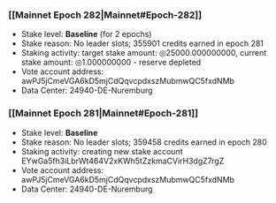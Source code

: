 ### [[Mainnet Epoch 282|Mainnet#Epoch-282]]
* Stake level: **Baseline** (for 2 epochs)
* Stake reason: No leader slots; 355901 credits earned in epoch 281
* Staking activity: target stake amount: ◎25000.000000000, current stake amount: ◎1.000000000 - reserve depleted
* Vote account address: awPJ5jCmeVGA6kD5mjCdQqvcpdxszMubmwQC5fxdNMb
* Data Center: 24940-DE-Nuremburg
### [[Mainnet Epoch 281|Mainnet#Epoch-281]]
* Stake level: **Baseline**
* Stake reason: No leader slots; 359458 credits earned in epoch 280
* Staking activity: creating new stake account EYwGa5fh3iLbrWt464V2xKWh5tZzkmaCVirH3dgZ7rgZ
* Vote account address: awPJ5jCmeVGA6kD5mjCdQqvcpdxszMubmwQC5fxdNMb
* Data Center: 24940-DE-Nuremburg